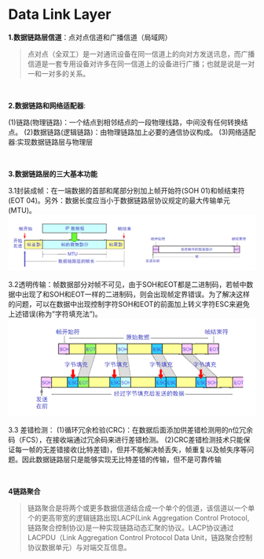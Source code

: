 # Data Link Layer

**1.数据链路层信道**：点对点信道和广播信道（局域网）

>点对点（全双工）是一对通讯设备在同一信道上的向对方发送讯息，而广播信道是一套专用设备对许多在同一信道上的设备进行广播；也就是说是一对一和一对多的关系。

<br/>

**2.数据链路和网络适配器**:

(1)链路(物理链路)：一个结点到相邻结点的一段物理线路，中间没有任何转换结点。
(2)数据链路(逻辑链路)：由物理链路加上必要的通信协议构成。
(3)网络适配器:实现数据链路层与物理层

<br/>

**3.数据链路层的三大基本功能**

3.1封装成帧：在一端数据的首部和尾部分别加上帧开始符(SOH 01)和帧结束符(EOT 04)。另外：数据长度应当小于数据链路层协议规定的最大传输单元(MTU)。
![](../images/31.png)

3.2透明传输：帧数据部分对帧不可见，由于SOH和EOT都是二进制码，若帧中数据中出现了和SOH和EOT一样的二进制码，则会出现帧定界错误。为了解决这样的问题，可以在数据中出现控制字符SOH和EOT的前面加上转义字符ESC来避免上述错误(称为”字符填充法”)。
![](../images/32.png)

3.3 差错检测：
(1)循环冗余检验(CRC)：在数据后面添加供差错检测用的n位冗余码（FCS），在接收端通过冗余码来进行差错检测。
(2)CRC差错检测技术只能保证每一帧的无差错接收(比特差错)，但并不能解决帧丢失，帧重复以及帧失序等问题。因此数据链路层只是能够实现无比特差错的传输，但不是可靠传输

<br/>

**4链路聚合**

 >链路聚合是将两个或更多数据信道结合成一个单个的信道，该信道以一个单个的更高带宽的逻辑链路出现LACP(Link Aggregation Control Protocol,链路聚合控制协议)是一种实现链路动态汇聚的协议。LACP协议通过LACPDU（Link Aggregation Control Protocol Data Unit，链路聚合控制协议数据单元）与对端交互信息。

